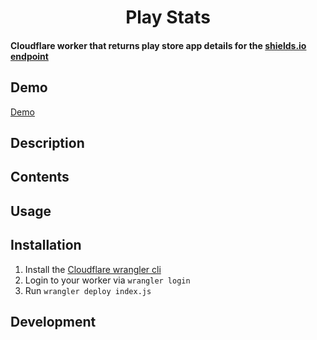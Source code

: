 <h1 align="center">
    Play Stats
</h1>

<h4>
    Cloudflare worker that returns play store app details for the <a href="https://shields.io/endpoint">shields.io endpoint</a>
</h4>

## Demo

[Demo](https://play-stats.tpoe.dev)

## Description

## Contents

## Usage

## Installation

1. Install the [Cloudflare wrangler cli](https://www.npmjs.com/package/wrangler)
2. Login to your worker via `wrangler login`
3. Run `wrangler deploy index.js`

## Development

